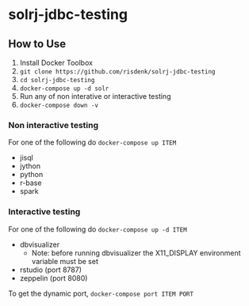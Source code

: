 # solrj-jdbc-testing

## How to Use
1. Install Docker Toolbox
2. `git clone https://github.com/risdenk/solrj-jdbc-testing`
3. `cd solrj-jdbc-testing`
4. `docker-compose up -d solr`
5. Run any of non interative or interactive testing
6. `docker-compose down -v`

### Non interactive testing
For one of the following do `docker-compose up ITEM`

* jisql
* jython
* python
* r-base
* spark

### Interactive testing
For one of the following do `docker-compose up -d ITEM`

* dbvisualizer
  * Note: before running dbvisualizer the X11_DISPLAY environment variable must be set
* rstudio (port 8787)
* zeppelin (port 8080)

To get the dynamic port, `docker-compose port ITEM PORT`

